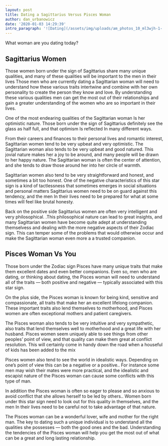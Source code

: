 ```yaml
---
layout: post
title: Dating a Sagittarius Versus Pisces Woman
author: dan_urbanowicz
date: '2020-01-03 14:29:39'
intro_paragraph: '![Dating](/assets/img/uploads/am_photos_10_ml3wjh-1-.jpg)'
---
```

What woman are you dating today?

## Sagittarius Women

Those women born under the sign of Sagittarius share many unique qualities, and many of these qualities will be important to the men in their lives Those men who are currently dating a Sagittarian woman will need to understand how these various traits intertwine and combine with her own personality to create the person they know and love. By understanding these various qualities men can get the most out of their relationships and gain a greater understanding of the women who are so important in their lives.

One of the most endearing qualities of the Sagittarian woman Is her optimistic nature. Those born under the sign of Sagittarius definitely see the glass as half full, and that optimism Is reflected In many different ways.

From their careers and finances to their personal lives and romantic interest, Sagittarian women tend to be very upbeat and very optimistic. The Sagittarian woman also tends to be very upbeat and good natured. This jovial nature makes her a joy to be around, and many people will be drawn to her happy nature. The Sagittarian woman is often the center of attention, and she tends to draw those around her into her circle of warmth.

Sagittarian women also tend to be very straightforward and honest, and sometimes a bit too honest. One of the negative characteristics of this star sign is a kind of tactlessness that sometimes emerges in social situations and personal matters Sagittarius women need to be on guard against this tendency, and the men In their lives need to be prepared for what at some times will feel like brutal honesty.

Back on the positive side Sagittarius women are often very intelligent and very philosophical. .This philosophical nature can lead to great insights, and many Sagittarian women have become quite adept at understanding themselvess and dealing with the more negative aspects of their Zodiac sign. This can temper some of the problems that would otherwise occur and make the Sagittarian woman even more a a trusted companion.

## Pisces Woman Vs You

Those born under the Zodiac sign Pisces have many unique traits that make them excellent dates and even better companions. Even so, men who are dating, or thinking about dating, the Pisces woman will need to understand all of the traits — both positive and negative — typically associated with this star sign.

On the plus side, the Pisces woman is known for being kind, sensitive and compassionate, all traits that make her an excellent lifelong companion. These important traits also lend themselves to motherhood, and Pisces women are often exceptional mothers and patient caregivers.

The Pisces woman also tends to be very intuitive and very sympathetic, also traits that lend themselves well to motherhood and a great life with her husband. Pisces women seem uniquely able to see things from other peoples’ point of view, and that quality can make them great at conflict resolution. This will certainly come in handy down the road when a houseful of kids has been added to the mix

Pisces women also tend to see the world in idealistic ways. Depending on one’s point of view this can be a negative or a positive.. For instance some men may wish their mates were more practical, and the idealistic and escapist nature of the Pisces woman can cause some conflicts with this type of man.

In addition the Pisces woman is often so eager to please and so anxious to avoid conflict that she allows herself to be led by others.. Women born under this star sign need to look out for this quality in themselves, and the men In their lives need to be careful not to take advantage of that nature.

The Pisces woman can be a wonderful lover, wife and mother for the right man. The key to dating such a unique individual is to understand all the qualities she possesses — both the good ones and the bad. Understanding the tendencies of the Pisces woman will help you get the most out of what can be a great and long lasting relationship.

